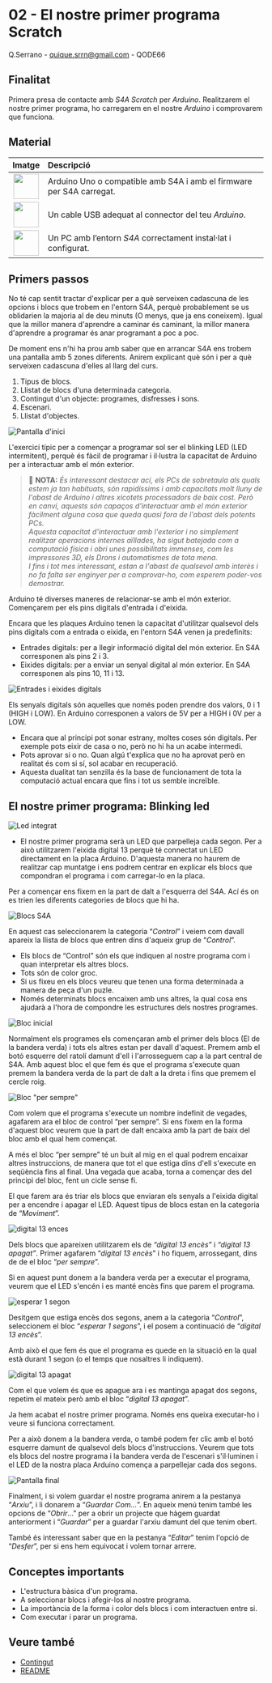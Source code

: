 # 02 - El nostre primer programa Scratch

Q.Serrano - <quique.srrn@gmail.com> - QODE66

## Finalitat

Primera presa de contacte amb _S4A Scratch_ per _Arduino_. Realitzarem
el nostre primer programa, ho carregarem en el nostre _Arduino_ i
comprovarem que funciona.

## Material

|                              Imatge                              | Descripció                                                           |
| :--------------------------------------------------------------: | :------------------------------------------------------------------- |
|  <img src="./../mat_img/mat_unor3.png" width="50" height="50">   | Arduino Uno o compatible amb S4A i amb el firmware per S4A carregat. |
| <img src="./../mat_img/mat_cableusb.png" width="50" height="50"> | Un cable USB adequat al connector del teu _Arduino_.                 |
|    <img src="./../mat_img/mat_pc.png" width="50" height="50">    | Un PC amb l’entorn _S4A_ correctament instal·lat i configurat.       |

## Primers passos

No té cap sentit tractar d'explicar per a què serveixen cadascuna de les
opcions i blocs que trobem en l'entorn S4A, perquè probablement se us
oblidarien la majoria al de deu minuts (O menys, que ja ens coneixem).
Igual que la millor manera d'aprendre a caminar és caminant, la millor
manera d'aprendre a programar és anar programant a poc a poc.

De moment ens n'hi ha prou amb saber que en arrancar S4A ens trobem una
pantalla amb 5 zones diferents. Anirem explicant què són i per a què
serveixen cadascuna d'elles al llarg del curs.

1. Tipus de blocs.
2. Llistat de blocs d'una determinada categoria.
3. Contingut d'un objecte: programes, disfresses i sons.
4. Escenari.
5. Llistat d'objectes.

![Pantalla d'inici](Imatges/s4a-02-01.png)

L'exercici típic per a començar a programar sol ser el blinking LED (LED
intermitent), perquè és fàcil de programar i il·lustra la capacitat de
Arduino per a interactuar amb el món exterior.

> :memo: **NOTA:** _És interessant destacar ací, els PCs de sobretaula als quals estem ja tan habituats, són rapidíssims i amb capacitats molt lluny de l'abast de Arduino i altres xicotets processadors de baix cost. Però en canvi, aquests són capaços d'interactuar amb el món exterior fàcilment alguna cosa que queda quasi fora de l'abast dels potents PCs._  
> _Aquesta capacitat d'interactuar amb l'exterior i no simplement realitzar operacions internes aïllades, ha sigut batejada com a computació física i obri unes possibilitats immenses, com les impressores 3D, els Drons i automatismes de tota mena._  
> _I fins i tot mes interessant, estan a l'abast de qualsevol amb interès i no fa falta ser enginyer per a comprovar-ho, com esperem poder-vos demostrar._

Arduino té diverses maneres de relacionar-se amb el món exterior.
Començarem per els pins digitals d'entrada i d'eixida.

Encara que les plaques Arduino tenen la capacitat d'utilitzar qualsevol
dels pins digitals com a entrada o eixida, en l'entorn S4A venen ja
predefinits:

- Entrades digitals: per a llegir informació digital del món exterior.
  En S4A corresponen als pins 2 i 3.
- Eixides digitals: per a enviar un senyal digital al món exterior. En
  S4A corresponen als pins 10, 11 i 13.

![Entrades i eixides digitals](Imatges/s4a-02-02.png)

Els senyals digitals són aquelles que només poden prendre dos valors, 0
i 1 (HIGH i LOW). En Arduino corresponen a valors de 5V per a HIGH i 0V
per a LOW.

- Encara que al principi pot sonar estrany, moltes coses són digitals. Per exemple pots eixir de casa o no, però no hi ha un acabe intermedi.
- Pots aprovar si o no. Quan algú t'explica que no ha aprovat però en realitat és com si sí, sol acabar en recuperació.
- Aquesta dualitat tan senzilla és la base de funcionament de tota la computació actual encara que fins i tot us semble increïble.

## El nostre primer programa: Blinking led

![Led integrat](Imatges/s4a-02-03.png)

- El nostre primer programa serà un LED que parpelleja cada segon. Per a això utilitzarem l'eixida digital 13 perquè té connectat un LED directament en la placa Arduino. D'aquesta manera no haurem de realitzar cap muntatge i ens podrem centrar en explicar els blocs que compondran el programa i com carregar-lo en la placa.

Per a començar ens fixem en la part de dalt a l'esquerra del S4A. Ací és on es trien les diferents categories de blocs que hi ha.

![Blocs S4A](Imatges/s4a-02-04.png)

En aquest cas seleccionarem la categoria “_Control_” i veiem com davall
apareix la llista de blocs que entren dins d'aqueix grup de “_Control_”.

- Els blocs de “Control” són els que indiquen al nostre programa com i quan interpretar els altres blocs.
- Tots són de color groc.
- Si us fixeu en els blocs veureu que tenen una forma determinada a manera de peça d'un puzle.
- Només determinats blocs encaixen amb uns altres, la qual cosa ens ajudarà a l'hora de compondre les estructures dels nostres programes.

![Bloc inicial](Imatges/s4a-02-05.png)

Normalment els programes els començaran amb el primer dels blocs (El de la bandera
verda) i tots els altres estan per davall d'aquest. Premem amb el botó
esquerre del ratolí damunt d'ell i l'arrosseguem cap a la part central
de S4A. Amb aquest bloc el que fem és que el programa s'execute quan
premem la bandera verda de la part de dalt a la dreta i fins que premem
el cercle roig.

![Bloc "per sempre"](Imatges/s4a-02-06.png)

Com volem que el programa s'execute un nombre indefinit de vegades, agafarem
ara el bloc de control “per sempre”. Si ens fixem en la forma d'aquest
bloc veurem que la part de dalt encaixa amb la part de baix del bloc amb
el qual hem començat.

A més el bloc “per sempre” té un buit al mig en el qual podrem encaixar
altres instruccions, de manera que tot el que estiga dins d'ell
s'execute en seqüència fins al final. Una vegada que acaba, torna a
començar des del principi del bloc, fent un cicle sense fi.

El que farem ara és triar els blocs que enviaran els senyals a l'eixida
digital per a encendre i apagar el LED. Aquest tipus de blocs estan en
la categoria de “_Moviment_”.

![digital 13 ences](Imatges/s4a-02-07.png)

Dels blocs que apareixen utilitzarem els de _“digital 13 encès”_ i
_“digital 13 apagat”_. Primer agafarem “_digital 13 encès_” i ho fiquem,
arrossegant, dins de de el bloc “_per sempre_”.

Si en aquest punt donem a la bandera verda per a executar el programa,
veurem que el LED s'encén i es manté encès fins que parem el programa.

![esperar 1 segon](Imatges/s4a-02-08.png)

Desitgem que estiga encès dos segons, anem a la categoria “_Control_”,
seleccionem el bloc “_esperar 1 segons_”, i el posem a continuació de
“_digital 13 encès_”.

Amb això el que fem és que el programa es quede en la situació en la
qual està durant 1 segon (o el temps que nosaltres li indiquem).

![digital 13 apagat](Imatges/s4a-02-09.png)

Com el que volem és que es apague ara i es mantinga apagat dos segons,
repetim el mateix però amb el bloc “_digital 13 apagat_”.

Ja hem acabat el nostre primer programa. Només ens queixa executar-ho i
veure si funciona correctament.

Per a això donem a la bandera verda, o també podem fer clic amb el botó
esquerre damunt de qualsevol dels blocs d'instruccions. Veurem que tots
els blocs del nostre programa i la bandera verda de l'escenari
s'il·luminen i el LED de la nostra placa Arduino comença a parpellejar
cada dos segons.

![Pantalla final](Imatges/s4a-02-10.png)

Finalment, i si volem guardar el nostre programa anirem a la pestanya “_Arxiu_”, i
li donarem a “_Guardar Com…_”. En aqueix menú tenim també les opcions de
“_Obrir_…” per a obrir un projecte que hàgem guardat anteriorment i
“_Guardar_” per a guardar l'arxiu damunt del que tenim obert.

També és interessant saber que en la pestanya “_Editar_” tenim l'opció
de “_Desfer_”, per si ens hem equivocat i volem tornar arrere.

## Conceptes importants

- L'estructura bàsica d'un programa.
- A seleccionar blocs i afegir-los al nostre programa.
- La importància de la forma i color dels blocs i com interactuen entre si.
- Com executar i parar un programa.

## Veure també

- [Contingut](../Contingut.md)
- [README](../README.md)
